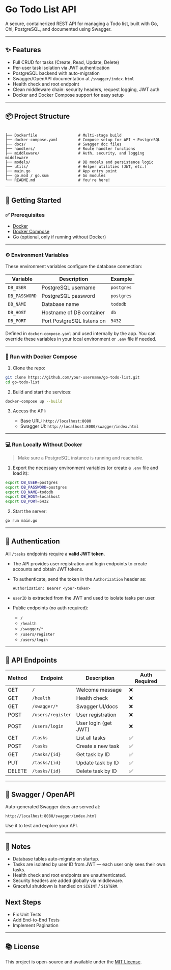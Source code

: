 # Go Todo List API

A secure, containerized REST API for managing a Todo list, built with Go, Chi, PostgreSQL, and documented using Swagger.

---

## ✨ Features

- Full CRUD for tasks (Create, Read, Update, Delete)
- Per-user task isolation via JWT authentication
- PostgreSQL backend with auto-migration
- Swagger/OpenAPI documentation at `/swagger/index.html`
- Health check and root endpoint
- Clean middleware chain: security headers, request logging, JWT auth
- Docker and Docker Compose support for easy setup

---

## 📦 Project Structure

```

├── Dockerfile                  # Multi-stage build
├── docker-compose.yaml         # Compose setup for API + PostgreSQL
├── docs/                       # Swagger doc files
├── handlers/                   # Route handler functions
├── middleware/                 # Auth, security, and logging middleware
├── models/                     # DB models and persistence logic
├── utils/                      # Helper utilities (JWT, etc.)
├── main.go                     # App entry point
├── go.mod / go.sum             # Go modules
└── README.md                   # You're here!

```

---

## 🚀 Getting Started

### ✅ Prerequisites

- [Docker](https://docs.docker.com/get-docker/)
- [Docker Compose](https://docs.docker.com/compose/)
- Go (optional, only if running without Docker)

---

### ⚙️ Environment Variables

These environment variables configure the database connection:

| Variable      | Description                | Example    |
| ------------- | -------------------------- | ---------- |
| `DB_USER`     | PostgreSQL username        | `postgres` |
| `DB_PASSWORD` | PostgreSQL password        | `postgres` |
| `DB_NAME`     | Database name              | `tododb`   |
| `DB_HOST`     | Hostname of DB container   | `db`       |
| `DB_PORT`     | Port PostgreSQL listens on | `5432`     |

Defined in `docker-compose.yaml` and used internally by the app. You can override these variables in your local environment or `.env` file if needed.

---

### 🐳 Run with Docker Compose

1. Clone the repo:

```bash
git clone https://github.com/your-username/go-todo-list.git
cd go-todo-list
````

2. Build and start the services:

```bash
docker-compose up --build
```

3. Access the API:

   * Base URL: `http://localhost:8080`
   * Swagger UI: `http://localhost:8080/swagger/index.html`

---

### 💻 Run Locally Without Docker

> Make sure a PostgreSQL instance is running and reachable.

1. Export the necessary environment variables (or create a `.env` file and load it):

```bash
export DB_USER=postgres
export DB_PASSWORD=postgres
export DB_NAME=tododb
export DB_HOST=localhost
export DB_PORT=5432
```

2. Start the server:

```bash
go run main.go
```

---

## 🔐 Authentication

All `/tasks` endpoints require a **valid JWT token**.

* The API provides user registration and login endpoints to create accounts and obtain JWT tokens.

* To authenticate, send the token in the `Authorization` header as:

  ```
  Authorization: Bearer <your-token>
  ```

* `userID` is extracted from the JWT and used to isolate tasks per user.

* Public endpoints (no auth required):

  * `/`
  * `/health`
  * `/swagger/*`
  * `/users/register`
  * `/users/login`

---

## 📘 API Endpoints

| Method | Endpoint          | Description          | Auth Required |
| ------ | ----------------- | -------------------- | ------------- |
| GET    | `/`               | Welcome message      | ❌             |
| GET    | `/health`         | Health check         | ❌             |
| GET    | `/swagger/*`      | Swagger UI/docs      | ❌             |
| POST   | `/users/register` | User registration    | ❌             |
| POST   | `/users/login`    | User login (get JWT) | ❌             |
| GET    | `/tasks`          | List all tasks       | ✅             |
| POST   | `/tasks`          | Create a new task    | ✅             |
| GET    | `/tasks/{id}`     | Get task by ID       | ✅             |
| PUT    | `/tasks/{id}`     | Update task by ID    | ✅             |
| DELETE | `/tasks/{id}`     | Delete task by ID    | ✅             |

---

## 📄 Swagger / OpenAPI

Auto-generated Swagger docs are served at:

```
http://localhost:8080/swagger/index.html
```

Use it to test and explore your API.

---

## 🧪 Notes

* Database tables auto-migrate on startup.
* Tasks are isolated by user ID from JWT — each user only sees their own tasks.
* Health check and root endpoints are unauthenticated.
* Security headers are added globally via middleware.
* Graceful shutdown is handled on `SIGINT` / `SIGTERM`.

## Next Steps

* Fix Unit Tests
* Add End-to-End Tests
* Implement Pagination

---

## 📚 License

This project is open-source and available under the [MIT License](./LICENSE.md).

